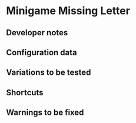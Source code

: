 # Minigame Missing Letter

## Developer notes

## Configuration data

## Variations to be tested

## Shortcuts

## Warnings to be fixed
